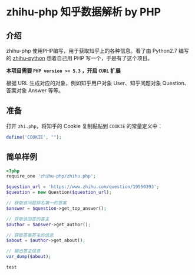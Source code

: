 ﻿# zhihu-php 知乎数据解析 by PHP

## 介绍
zhihu-php 使用PHP编写，用于获取知乎上的各种信息。看了由 Python2.7 编写的 [zhihu-python](https://github.com/egrcc/zhihu-python) 想着自己用 PHP 写一个，于是有了这个项目。

**本项目需要 `PHP version >= 5.3` ，开启 `CURL` 扩展**

根据 URL 生成对应的对象，例如知乎用户对象 User、知乎问题对象 Question、答案对象 Answer 等等。

## 准备
打开 `zhi.php`，将知乎的 Cookie 复制黏贴到 `COOKIE` 的常量定义中：
``` php
define('COOKIE', "");
```

## 简单样例
``` php
<?php
require_one 'zhihu-php/zhihu.php';

$question_url = 'https://www.zhihu.com/question/19550393';
$question = new Question($question_url);

// 获取该问题排名第一的答案
$answer = $question->get_top_answer();

// 获取该回答的答主
$author = $answer->get_author();

// 获取答案答主的信息
$about = $author->get_about();

// 输出答主信息
var_dump($about);

test
```
